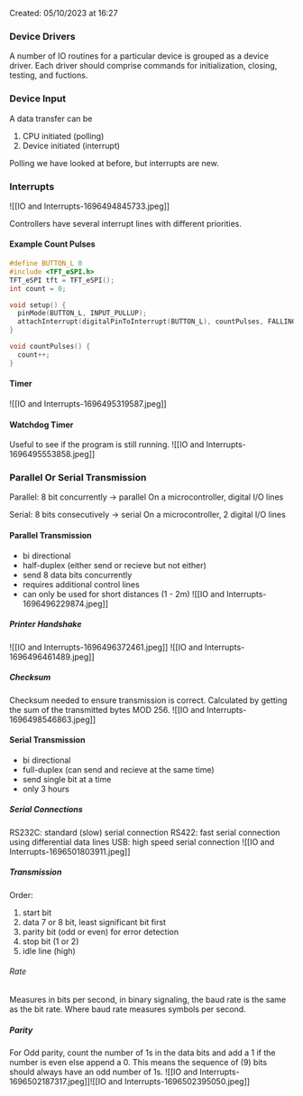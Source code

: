 Created: 05/10/2023 at 16:27

### Device Drivers
A number of IO routines for a particular device is grouped as a device driver.
Each driver should comprise commands for initialization, closing, testing, and fuctions.

### Device Input
A data transfer can be
1. CPU initiated (polling)
2. Device initiated (interrupt)

Polling we have looked at before, but interrupts are new.

### Interrupts
![[IO and Interrupts-1696494845733.jpeg]]

Controllers have several interrupt lines with different priorities.

#### Example Count Pulses
```c
#define BUTTON_L 0
#include <TFT_eSPI.h>
TFT_eSPI tft = TFT_eSPI();
int count = 0;

void setup() {
  pinMode(BUTTON_L, INPUT_PULLUP);
  attachInterrupt(digitalPinToInterrupt(BUTTON_L), countPulses, FALLING);
}

void countPulses() {
  count++;
}
```

#### Timer
![[IO and Interrupts-1696495319587.jpeg]]

#### Watchdog Timer
Useful to see if the program is still running.
![[IO and Interrupts-1696495553858.jpeg]]

### Parallel Or Serial Transmission
Parallel: 8 bit concurrently -> parallel
On a microcontroller, digital I/O lines

Serial: 8 bits consecutively -> serial
On a microcontroller, 2 digital I/O lines

#### Parallel Transmission
- bi directional
- half-duplex (either send or recieve but not either)
- send 8 data bits concurrently
- requires additional control lines
- can only be used for short distances (1 - 2m)
![[IO and Interrupts-1696496229874.jpeg]]
##### Printer Handshake
![[IO and Interrupts-1696496372461.jpeg]]
![[IO and Interrupts-1696496461489.jpeg]]

##### Checksum
Checksum needed to ensure transmission is correct. Calculated by getting the sum of the transmitted bytes MOD 256.
![[IO and Interrupts-1696498546863.jpeg]]

#### Serial Transmission
- bi directional
- full-duplex (can send and recieve at the same time)
- send single bit at a time
- only 3 hours

##### Serial Connections
RS232C: standard (slow) serial connection
RS422: fast serial connection using differential data lines
USB: high speed serial connection
![[IO and Interrupts-1696501803911.jpeg]]

##### Transmission
Order:
1. start bit
2. data 7 or 8 bit, least significant bit first
3. parity bit (odd or even) for error detection
4. stop bit (1 or 2)
5. idle line (high)

###### Rate
Measures in bits per second, in binary signaling, the baud rate is the same as the bit rate.
Where baud rate measures symbols per second.

##### Parity
For Odd parity, count the number of 1s in the data bits and add a 1 if the number is even else append a 0. This means the sequence of (9) bits should always have an odd number of 1s.
![[IO and Interrupts-1696502187317.jpeg]]![[IO and Interrupts-1696502395050.jpeg]]